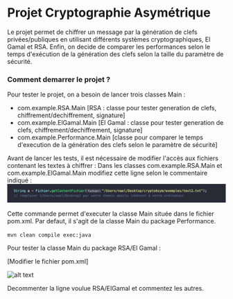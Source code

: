 # Projet Cryptographie Asymétrique

Le projet permet de chiffrer un message par la génération de clefs privées/publiques en utilisant différents systèmes cryptographiques, El Gamal et RSA.
Enfin, on decide de comparer les performances selon le temps d'exécution de la génération des clefs selon la taille du paramètre de sécurité.
### Comment demarrer le projet ?

Pour tester le projet, on a besoin de lancer trois classes Main : 
- com.example.RSA.Main [RSA : classe pour tester generation de clefs, chiffrement/dechiffrement, signature]
- com.example.ElGamal.Main [El Gamal : classe pour tester generation de clefs, chiffrement/dechiffrement, signature]
- com.example.Performance.Main [classe pour comparer le temps d'execution de la génération des clefs selon le paramètre de sécurité]

Avant de lancer les tests, il est nécessaire de modifier l'accès aux fichiers contenant les textes à chiffrer :
Dans les classes com.example.RSA.Main et com.example.ElGamal.Main modifiez cette ligne selon le commentaire indiqué :
![alt text](textMod.png)


Cette commande permet d'executer la classe Main située dans le fichier pom.xml.
Par defaut, il s'agit de la classe Main du package Performance. 

``` mvn clean compile exec:java ```

Pour tester la classe Main du package RSA/El Gamal :

[Modifier le fichier pom.xml]

![alt text](mavenInfo.png)

Decommenter la ligne voulue RSA/ElGamal et commentez les autres.


